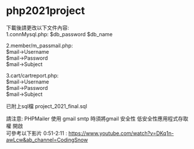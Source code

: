 # php2021project
下載後請更改以下文件內容:  
1.connMysql.php: 
$db_password
$db_name  
                 
2.member/m_passmail.php:  
$mail->Username  
$mail->Password  
$mail->Subject  
  
3.cart/cartreport.php:  
$mail->Username  
$mail->Password  
$mail->Subject  
                       
已附上sql檔 project_2021_final.sql

請注意: PHPMailer 使用 gmail smtp 時須將gmail 安全性 低安全性應用程式存取權 開啟  
可參考以下影片 0:51-2:11 : https://www.youtube.com/watch?v=DKq1n-awLcw&ab_channel=CodingSnow  
